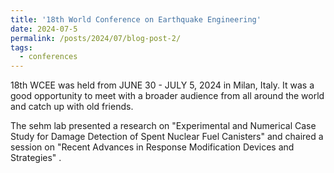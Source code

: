 ```yaml
---
title: '18th World Conference on Earthquake Engineering'
date: 2024-07-5
permalink: /posts/2024/07/blog-post-2/
tags:
  - conferences
---
```


<p>18th WCEE was held from JUNE 30 - JULY 5, 2024 in Milan, Italy. It was a good opportunity to meet with a broader audience from all around the world and catch up with old friends.

The sehm lab presented a research on "Experimental and Numerical Case Study for Damage Detection of Spent Nuclear Fuel Canisters" and chaired a session on "Recent Advances in Response Modification Devices and Strategies" .</p>

<!--<img src="/res_img/rocking_shear_wall.webp" alt="Trulli" width="500" height="333" align="middle ">-->
